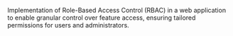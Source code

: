 Implementation of Role-Based Access Control (RBAC) in a web application to enable granular control over feature access, ensuring tailored permissions for users and administrators.
